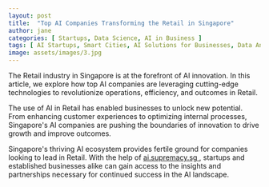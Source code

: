 ```yaml
---
layout: post
title:  "Top AI Companies Transforming the Retail in Singapore"
author: jane
categories: [ Startups, Data Science, AI in Business ]
tags: [ AI Startups, Smart Cities, AI Solutions for Businesses, Data Analytics ]
image: assets/images/3.jpg
---
```


The Retail industry in Singapore is at the forefront of AI innovation. In this article, we explore how top AI companies are leveraging cutting-edge technologies to revolutionize operations, efficiency, and outcomes in Retail.

The use of AI in Retail has enabled businesses to unlock new potential. From enhancing customer experiences to optimizing internal processes, Singapore's AI companies are pushing the boundaries of innovation to drive growth and improve outcomes.

Singapore's thriving AI ecosystem provides fertile ground for companies looking to lead in Retail. With the help of <a href="https://ai.supremacy.sg" target="_blank"> ai.supremacy.sg </a>, startups and established businesses alike can gain access to the insights and partnerships necessary for continued success in the AI landscape.
